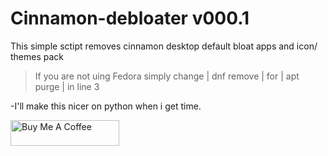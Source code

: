 # Cinnamon-debloater v000.1
 This simple sctipt removes cinnamon desktop default bloat apps and icon/ themes pack
 
> If you are not uing Fedora simply change | dnf remove |  for | apt purge | in line 3

-I'll make this nicer on python when i get time.



<a href="https://www.buymeacoffee.com/acidburn" target="_blank"><img src="https://cdn.buymeacoffee.com/buttons/default-orange.png" alt="Buy Me A Coffee" height="41" width="174"></a>
